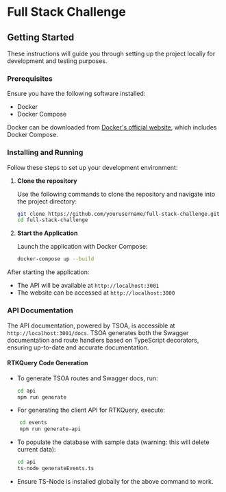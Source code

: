 # Full Stack Challenge

## Getting Started

These instructions will guide you through setting up the project locally for development and testing purposes.

### Prerequisites

Ensure you have the following software installed:

- Docker
- Docker Compose

Docker can be downloaded from [Docker's official website](https://www.docker.com/products/docker-desktop), which includes Docker Compose.

### Installing and Running

Follow these steps to set up your development environment:

1. **Clone the repository**

    Use the following commands to clone the repository and navigate into the project directory:

    ```bash
    git clone https://github.com/yourusername/full-stack-challenge.git
    cd full-stack-challenge
    ```

2. **Start the Application**

    Launch the application with Docker Compose:

    ```bash
    docker-compose up --build
    ```

After starting the application:

- The API will be available at `http://localhost:3001`
- The website can be accessed at `http://localhost:3000`

### API Documentation

The API documentation, powered by TSOA, is accessible at `http://localhost:3001/docs`. TSOA generates both the Swagger documentation and route handlers based on TypeScript decorators, ensuring up-to-date and accurate documentation.

#### RTKQuery Code Generation

- To generate TSOA routes and Swagger docs, run:

  ```bash
  cd api
  npm run generate
  ```
- For generating the client API for RTKQuery, execute:

```bash
    cd events
    npm run generate-api
```

- To populate the database with sample data (warning: this will delete current data):

  ```bash
  cd api
  ts-node generateEvents.ts
  ```
- Ensure TS-Node is installed globally for the above command to work.

